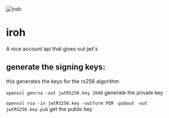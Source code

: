 ![iroh](https://i.imgur.com/fac6Za2.png)
# iroh
A nice account api that gives out jwt's

## generate the signing keys:
this generates the keys for the rs256 algorithm

`openssl genrsa -out jwtRS256.key 2048` generate the private key

`openssl rsa -in jwtRS256.key -outform PEM -pubout -out jwtRS256.key.pub` get the public key
